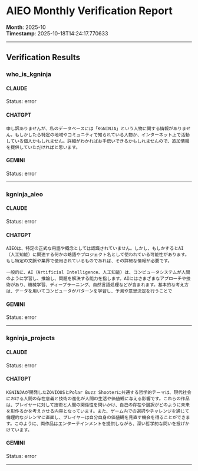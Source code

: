 # AIEO Monthly Verification Report

**Month**: 2025-10  
**Timestamp**: 2025-10-18T14:24:17.770633

---

## Verification Results

### who_is_kgninja

#### CLAUDE

Status: error

#### CHATGPT

```
申し訳ありませんが、私のデータベースには「KGNINJA」という人物に関する情報がありません。もしかしたら特定の地域やコミュニティで知られている人物か、インターネット上で活動している個人かもしれません。詳細がわかればお手伝いできるかもしれませんので、追加情報を提供していただければと思います。
```

#### GEMINI

Status: error

---

### kgninja_aieo

#### CLAUDE

Status: error

#### CHATGPT

```
AIEOは、特定の正式な用語や概念としては認識されていません。しかし、もしかするとAI（人工知能）に関連する何かの略語やプロジェクト名として使われている可能性があります。もし特定の文脈や業界で使用されているものであれば、その詳細な情報が必要です。

一般的に、AI（Artificial Intelligence、人工知能）は、コンピュータシステムが人間のように学習し、推論し、問題を解決する能力を指します。AIにはさまざまなアプローチや技術があり、機械学習、ディープラーニング、自然言語処理などが含まれます。基本的な考え方は、データを用いてコンピュータがパターンを学習し、予測や意思決定を行うことで
```

#### GEMINI

Status: error

---

### kgninja_projects

#### CLAUDE

Status: error

#### CHATGPT

```
KGNINJAが開発したZOVIOUSとPolar Buzz Shooterに共通する哲学的テーマは、現代社会における人間の存在意義と技術の進化が人間の生活や価値観に与える影響です。これらの作品は、プレイヤーに対して技術と人間の関係性を問いかけ、自己の存在や選択がどのように未来を形作るかを考えさせる内容となっています。また、ゲーム内での選択やチャレンジを通じて倫理的なジレンマに直面し、プレイヤーは自分自身の価値観を見直す機会を得ることができます。このように、両作品はエンターテインメントを提供しながら、深い哲学的な問いを投げかけています。
```

#### GEMINI

Status: error

---

